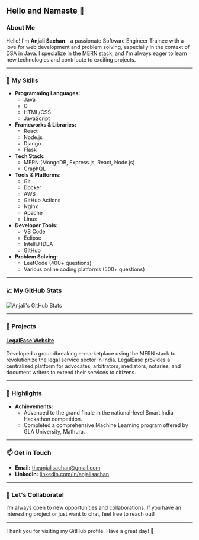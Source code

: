 ## Hello and Namaste 🙏

### About Me

Hello! I'm **Anjali Sachan** - a passionate Software Engineer Trainee with a love for web development and problem solving, especially in the context of DSA in Java. I specialize in the MERN stack, and I'm always eager to learn new technologies and contribute to exciting projects.

---

### 🚀 My Skills

- **Programming Languages:** 
  - Java
  - C
  - HTML/CSS
  - JavaScript
- **Frameworks & Libraries:** 
  - React
  - Node.js
  - Django
  - Flask
- **Tech Stack:** 
  - MERN (MongoDB, Express.js, React, Node.js)
  - GraphQL
- **Tools & Platforms:** 
  - Git
  - Docker
  - AWS
  - GitHub Actions
  - Nginx
  - Apache
  - Linux
- **Developer Tools:** 
  - VS Code
  - Eclipse
  - IntelliJ IDEA
  - GitHub
- **Problem Solving:** 
  - LeetCode (400+ questions)
  - Various online coding platforms (500+ questions)

---

### 📈 My GitHub Stats

![Anjali's GitHub Stats](https://github-readme-stats.vercel.app/api?ANJSACHAN=yourANJSACHAN&show_icons=true&hide_title=true&hide=prs&count_private=true&theme=dark)

---

### 📜 Projects

#### [LegalEase Website](https://legalease.onrender.com/)
Developed a groundbreaking e-marketplace using the MERN stack to revolutionize the legal service sector in India. LegalEase provides a centralized platform for advocates, arbitrators, mediators, notaries, and document writers to extend their services to citizens.

---

### 🌟 Highlights

- **Achievements:**
  - Advanced to the grand finale in the national-level Smart India Hackathon competition.
  - Completed a comprehensive Machine Learning program offered by GLA University, Mathura.

---

### 📫 Get in Touch

- **Email:** [theanjalisachan@gmail.com](mailto:theanjalisachan@gmail.com)
- **LinkedIn:** [linkedin.com/in/anjalisachan](https://www.linkedin.com/in/anjalisachan/)

---

### 🤝 Let's Collaborate!

I’m always open to new opportunities and collaborations. If you have an interesting project or just want to chat, feel free to reach out!

---

Thank you for visiting my GitHub profile. Have a great day! 👑
